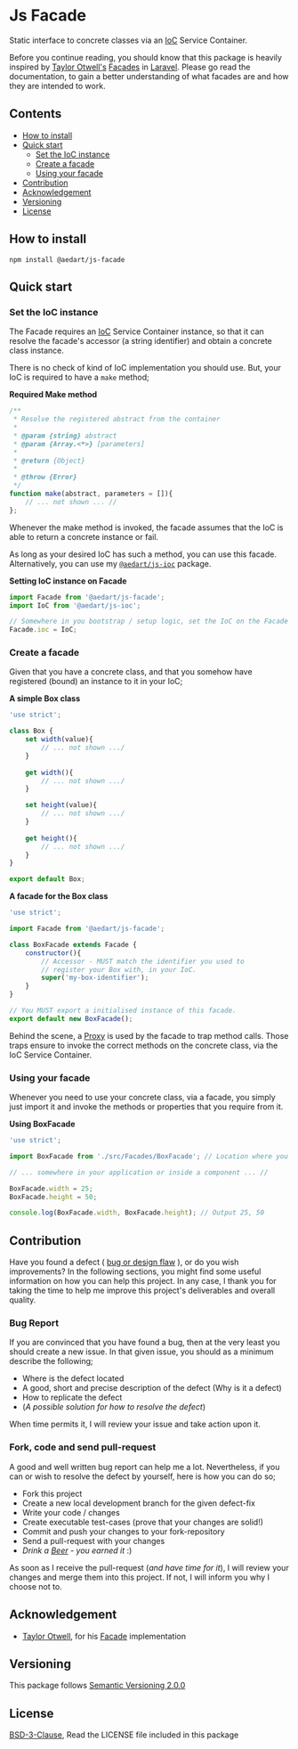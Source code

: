 # Js Facade

Static interface to concrete classes via an [IoC](https://en.wikipedia.org/wiki/Inversion_of_control) Service Container.

Before you continue reading, you should know that this package is heavily inspired by [Taylor Otwell's](https://github.com/taylorotwell) [Facades](https://laravel.com/docs/master/facades) in [Laravel](https://laravel.com/).
Please go read the documentation, to gain a better understanding of what facades are and how they are intended to work.

## Contents

* [How to install](#how-to-install)
* [Quick start](#quick-start)
  * [Set the IoC instance](#set-the-ioc-instance)
  * [Create a facade](#create-a-facade)
  * [Using your facade](#using-your-facade)
* [Contribution](#contribution)
* [Acknowledgement](#acknowledgement)
* [Versioning](#versioning)
* [License](#license)


## How to install

```console
npm install @aedart/js-facade
```

## Quick start

### Set the IoC instance

The Facade requires an [IoC](https://en.wikipedia.org/wiki/Inversion_of_control) Service Container instance, so that it can resolve the facade's accessor (a string identifier) and obtain a concrete class instance. 

There is no check of kind of IoC implementation you should use. But, your IoC is required to have a `make` method; 

**Required Make method**

```javascript
/**
 * Resolve the registered abstract from the container
 * 
 * @param {string} abstract
 * @param {Array.<*>} [parameters]
 * 
 * @return {Object}
 * 
 * @throw {Error}
 */
function make(abstract, parameters = []){
    // ... not shown ... //
};
```

Whenever the make method is invoked, the facade assumes that the IoC is able to return a concrete instance or fail. 

As long as your desired IoC has such a method, you can use this facade. Alternatively, you can use my [`@aedart/js-ioc`](https://www.npmjs.com/package/@aedart/js-ioc) package.

**Setting IoC instance on Facade**

```javascript
import Facade from '@aedart/js-facade';
import IoC from '@aedart/js-ioc';

// Somewhere in you bootstrap / setup logic, set the IoC on the Facade
Facade.ioc = IoC;
```

### Create a facade

Given that you have a concrete class, and that you somehow have registered (bound) an instance to it in your IoC;

**A simple Box class**

```javascript
'use strict';

class Box {
    set width(value){
        // ... not shown .../
    }
    
    get width(){
        // ... not shown .../
    }

    set height(value){
        // ... not shown .../
    }
    
    get height(){
        // ... not shown .../
    }
}

export default Box;
```

**A facade for the Box class**

```javascript
'use strict';

import Facade from '@aedart/js-facade';

class BoxFacade extends Facade {
    constructor(){
        // Accessor - MUST match the identifier you used to
        // register your Box with, in your IoC.
        super('my-box-identifier');
    }
}

// You MUST export a initialised instance of this facade.
export default new BoxFacade();
```

Behind the scene, a [Proxy](https://developer.mozilla.org/en-US/docs/Web/JavaScript/Reference/Global_Objects/Proxy) is used by the facade to trap method calls. Those traps ensure to invoke the correct methods on the concrete class, via the IoC Service Container.

### Using your facade

Whenever you need to use your concrete class, via a facade, you simply just import it and invoke the methods or properties that you require from it. 

**Using BoxFacade**

```javascript
'use strict';

import BoxFacade from './src/Facades/BoxFacade'; // Location where you stored your BoxFacade...

// ... somewhere in your application or inside a component ... //

BoxFacade.width = 25;
BoxFacade.height = 50;

console.log(BoxFacade.width, BoxFacade.height); // Output 25, 50 

```

## Contribution

Have you found a defect ( [bug or design flaw](https://en.wikipedia.org/wiki/Software_bug) ), or do you wish improvements? In the following sections, you might find some useful information
on how you can help this project. In any case, I thank you for taking the time to help me improve this project's deliverables and overall quality.

### Bug Report

If you are convinced that you have found a bug, then at the very least you should create a new issue. In that given issue, you should as a minimum describe the following;

* Where is the defect located
* A good, short and precise description of the defect (Why is it a defect)
* How to replicate the defect
* (_A possible solution for how to resolve the defect_)

When time permits it, I will review your issue and take action upon it.

### Fork, code and send pull-request

A good and well written bug report can help me a lot. Nevertheless, if you can or wish to resolve the defect by yourself, here is how you can do so;

* Fork this project
* Create a new local development branch for the given defect-fix
* Write your code / changes
* Create executable test-cases (prove that your changes are solid!)
* Commit and push your changes to your fork-repository
* Send a pull-request with your changes
* _Drink a [Beer](https://en.wikipedia.org/wiki/Beer) - you earned it_ :)

As soon as I receive the pull-request (_and have time for it_), I will review your changes and merge them into this project. If not, I will inform you why I choose not to.

## Acknowledgement

* [Taylor Otwell](https://github.com/taylorotwell), for his [Facade](https://laravel.com/docs/master/facades) implementation

## Versioning

This package follows [Semantic Versioning 2.0.0](http://semver.org/)

## License

[BSD-3-Clause](http://spdx.org/licenses/BSD-3-Clause), Read the LICENSE file included in this package